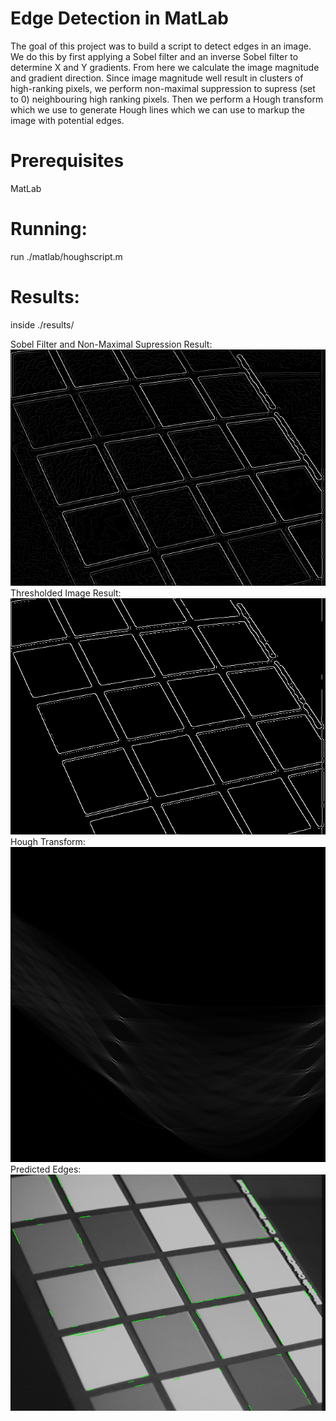# Edge Detection in MatLab
The goal of this project was to build a script to detect edges in an image. We do this by first applying a Sobel filter and an inverse Sobel filter to determine X and Y gradients. From here we calculate the image magnitude and gradient direction. Since image magnitude well result in clusters of high-ranking pixels, we perform non-maximal suppression to supress (set to 0) neighbouring high ranking pixels. Then we perform a Hough transform which we use to generate Hough lines which we can use to markup the image with potential edges. 

# Prerequisites
MatLab

# Running: 
run ./matlab/houghscript.m

# Results: 
inside ./results/

Sobel Filter and Non-Maximal Supression Result:  
![Edges](results/img01_01edge.png)  
Thresholded Image Result:  
![Threshold](results/img01_02threshold.png)  
Hough Transform:  
![Hough Trasnform](results/img01_03hough.png)  
Predicted Edges:  
![Lines](results/img01_04lines.png)  